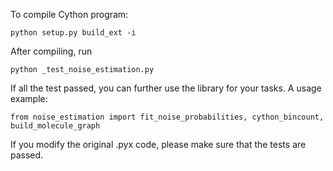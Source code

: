 To compile Cython program:
```
python setup.py build_ext -i 
```

After compiling, run 
```
python _test_noise_estimation.py
```

If all the test passed, you can further use the library for your tasks. A usage example:

```
from noise_estimation import fit_noise_probabilities, cython_bincount, build_molecule_graph
```

If you modify the original .pyx code, please make sure that the tests are passed. 


